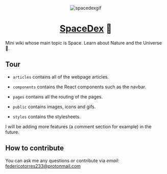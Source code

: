 <div align="center">

![spacedexgif](https://user-images.githubusercontent.com/80338247/164950886-3f81ccfe-b7a4-44f1-b138-a83868493cc0.gif)

</div>

<div align="center">

# [SpaceDex](https://spacedex.vercel.app/) :rocket:

</div>

Mini wiki whose main topic is Space. Learn about Nature and the Universe 🌌.

## Tour

- `articles` contains all of the webpage articles.

- `components` contains the React components such as the navbar.

- `pages` contains all the routing of the pages.

- `public` contains images, icons and gifs.

- `styles` contains the stylesheets.

I will be adding more features (a comment section for example) in the future.

## How to contribute

You can ask me any questions or contribute via _email_: federicotorres233@protonmail.com

<!--
## Fix a typo or add new features
There are no posts yet
You can also contribute submitting a pull request-->
